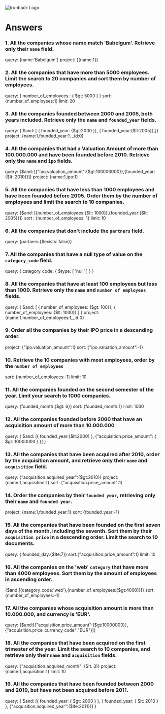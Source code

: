 ![Ironhack Logo](https://i.imgur.com/1QgrNNw.png)

# Answers

### 1. All the companies whose name match 'Babelgum'. Retrieve only their `name` field.

<!-- Your Code Goes Here -->
query: {name:'Babelgum'}
project: {{name:1}}

### 2. All the companies that have more than 5000 employees. Limit the search to 20 companies and sort them by **number of employees**.
query: { number_of_employees : { $gt: 5000 } }
sort: {number_of_employees:1}
limit: 20



<!-- Your Code Goes Here -->

### 3. All the companies founded between 2000 and 2005, both years included. Retrieve only the `name` and `founded_year` fields.
query: { $and: [ { founded_year: {$gt:2000 }}, { founded_year:{$lt:2005}},]}
project: {name:1,founded_year:1, _id:0}

<!-- Your Code Goes Here -->

### 4. All the companies that had a Valuation Amount of more than 100.000.000 and have been founded before 2010. Retrieve only the `name` and `ipo` fields.
query: {$and: [{"ipo.valuation_amount":{$gt:100000000}},{founded_year:{$lt: 2010}}]}
project: {name:1,ipo:1}



<!-- Your Code Goes Here -->

### 5. All the companies that have less than 1000 employees and have been founded before 2005. Order them by the number of employees and limit the search to 10 companies.
query: {$and: [{number_of_employees:{$lt: 1000}},{founded_year:{$lt: 2005}}]}
sort : {number_of_employees: 1}
limit: 10


<!-- Your Code Goes Here -->

### 6. All the companies that don't include the `partners` field.
query: {partners:{$exists: false}}

<!-- Your Code Goes Here -->

### 7. All the companies that have a null type of value on the `category_code` field.
query: { category_code: { $type: [ 'null' ] } }


<!-- Your Code Goes Here -->

### 8. All the companies that have at least 100 employees but less than 1000. Retrieve only the `name` and `number of employees` fields.
query: { $and: [ { number_of_employees: {$gt: 100}}, { number_of_employees: {$lt: 1000}} ] }
project: {name:1,number_of_employees:1,_id:0}

<!-- Your Code Goes Here -->

### 9. Order all the companies by their IPO price in a descending order.
project: {"ipo.valuation_amount":1}
sort: {"ipo.valuation_amount":-1}



<!-- Your Code Goes Here -->

### 10. Retrieve the 10 companies with most employees, order by the `number of employees`
sort: {number_of_employees:-1}
limit: 10

<!-- Your Code Goes Here -->

### 11. All the companies founded on the second semester of the year. Limit your search to 1000 companies.
query: {founded_month:{$gt: 6}}
sort: {founded_month:1}
limit: 1000

<!-- Your Code Goes Here -->

### 12. All the companies founded before 2000 that have an acquisition amount of more than 10.000.000
query: { $and: [{ founded_year:{$lt:2000} }, {"acquisition.price_amount": { $gt: 10000000 } }] }  

<!-- Your Code Goes Here -->

### 13. All the companies that have been acquired after 2010, order by the acquisition amount, and retrieve only their `name` and `acquisition` field.
query: {"acquisition.acquired_year":{$gt:2010}}
project: {name:1,acquisition:1}
sort: {"acquisition.price_amount":1}

<!-- Your Code Goes Here -->

### 14. Order the companies by their `founded year`, retrieving only their `name` and `founded year`.
project: {name:1,founded_year:1}
sort: {founded_year:-1}

<!-- Your Code Goes Here -->

### 15. All the companies that have been founded on the first seven days of the month, including the seventh. Sort them by their `acquisition price` in a descending order. Limit the search to 10 documents.
query: { founded_day:{$lte:7}} 
sort:{"acquisition.price_amount":1}
limit: 10

<!-- Your Code Goes Here -->

### 16. All the companies on the 'web' `category` that have more than 4000 employees. Sort them by the amount of employees in ascending order.
{$and:[{category_code:'web'},{number_of_employees:{$gt:4000}}]}
sort: {number_of_employees:-1}
<!-- Your Code Goes Here -->

### 17. All the companies whose acquisition amount is more than 10.000.000, and currency is 'EUR'.
query: {$and:[{"acquisition.price_amount":{$gt:10000000}},{"acquisition.price_currency_code":"EUR"}]}


<!-- Your Code Goes Here -->

### 18. All the companies that have been acquired on the first trimester of the year. Limit the search to 10 companies, and retrieve only their `name` and `acquisition` fields.
query: {"acquisition.acquired_month": {$lt: 3}}
project: {name:1,acquisition:1}
limit: 10

<!-- Your Code Goes Here -->

### 19. All the companies that have been founded between 2000 and 2010, but have not been acquired before 2011.
query: { $and: [{ founded_year: { $gt: 2000 } }, { founded_year: { $lt: 2010 } }, {"acquisition.acquired_year":{$lte:2011}}] }

<!-- Your Code Goes Here -->
